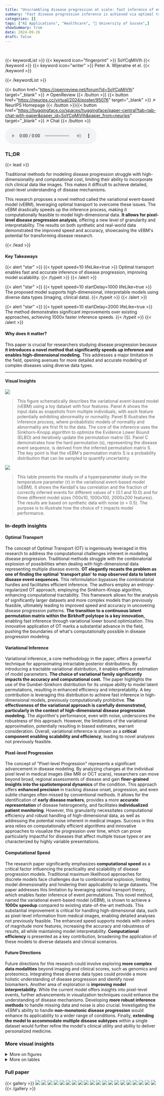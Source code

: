 ```yaml
---
title: "Unscrambling disease progression at scale: fast inference of event permutations with optimal transport"
summary: "Fast disease progression inference is achieved via optimal transport, enabling high-dimensional, interpretable models and offering broad clinical applications."
categories: []
tags: ["AI Applications", "Healthcare", "🏢 University of Sussex",]
showSummary: true
date: 2024-09-26
draft: false
---
```


<br>

{{< keywordList >}}
{{< keyword icon="fingerprint" >}} SoYCqMiVIh {{< /keyword >}}
{{< keyword icon="writer" >}} Peter A. Wijeratne et el. {{< /keyword >}}
 
{{< /keywordList >}}

{{< button href="https://openreview.net/forum?id=SoYCqMiVIh" target="_blank" >}}
↗ OpenReview
{{< /button >}}
{{< button href="https://neurips.cc/virtual/2024/poster/95076" target="_blank" >}}
↗ NeurIPS Homepage
{{< /button >}}{{< button href="https://huggingface.co/spaces/huggingface/paper-central?tab=tab-chat-with-paper&paper_id=SoYCqMiVIh&paper_from=neurips" target="_blank" >}}
↗ Chat
{{< /button >}}



<audio controls>
    <source src="https://ai-paper-reviewer.com/SoYCqMiVIh/podcast.wav" type="audio/wav">
    Your browser does not support the audio element.
</audio>


### TL;DR


{{< lead >}}

Traditional methods for modeling disease progression struggle with high-dimensionality and computational cost, limiting their ability to incorporate rich clinical data like images. This makes it difficult to achieve detailed, pixel-level understanding of disease mechanisms.  



This research proposes a novel method called the variational event-based model (vEBM), leveraging optimal transport to overcome these issues. The vEBM drastically speeds up the inference process, making it computationally feasible to model high-dimensional data. **It allows for pixel-level disease progression analysis**, offering a new level of granularity and interpretability. The results on both synthetic and real-world data demonstrated the improved speed and accuracy, showcasing the vEBM's potential for transforming disease research.

{{< /lead >}}


#### Key Takeaways

{{< alert "star" >}}
{{< typeit speed=10 lifeLike=true >}} Optimal transport enables fast and accurate inference of disease progression, improving model scalability. {{< /typeit >}}
{{< /alert >}}

{{< alert "star" >}}
{{< typeit speed=10 startDelay=1000 lifeLike=true >}} The proposed model supports high-dimensional, interpretable models using diverse data types (imaging, clinical data). {{< /typeit >}}
{{< /alert >}}

{{< alert "star" >}}
{{< typeit speed=10 startDelay=2000 lifeLike=true >}} The method demonstrates significant improvements over existing approaches, achieving 1000x faster inference speeds. {{< /typeit >}}
{{< /alert >}}

#### Why does it matter?
This paper is crucial for researchers studying disease progression because **it introduces a novel method that significantly speeds up inference and enables high-dimensional modeling**.  This addresses a major limitation in the field, opening avenues for more detailed and accurate modeling of complex diseases using diverse data types.

------
#### Visual Insights



![](https://ai-paper-reviewer.com/SoYCqMiVIh/figures_2_1.jpg)

> This figure schematically describes the variational event-based model (vEBM) using a toy dataset with four features.  Panel A shows the input data as snapshots from multiple individuals, with each feature potentially exhibiting abnormality or normality.  Panel B illustrates the inference process, where probabilistic models of normality and abnormality are first fit to the data.  The core of the inference uses the Sinkhorn-Knopp algorithm to optimize the Evidence Lower Bound (ELBO) and iteratively update the permutation matrix (S). Panel C demonstrates how the hard permutation (s), representing the disease event sequence, is derived from the inferred permutation matrix S. The key point is that the vEBM's permutation matrix S is a probability distribution that can be sampled to quantify uncertainty.





![](https://ai-paper-reviewer.com/SoYCqMiVIh/tables_16_1.jpg)

> This table presents the results of a hyperparameter study on the temperature parameter (τ) in the variational event-based model (vEBM).  It shows the Kendall's tau correlation and the fraction of correctly inferred events for different values of τ (0.1 and 10.0) and for three different model sizes (100x10, 1000x100, 2000x200 features).  The results are based on synthetic data with noise (σ = 0.5). The purpose is to illustrate how the choice of τ impacts model performance.





### In-depth insights


#### Optimal Transport
The concept of Optimal Transport (OT) is ingeniously leveraged in this research to address the computational challenges inherent in modeling disease progression.  Traditional methods struggle with the combinatorial explosion of possibilities when dealing with high-dimensional data representing multiple disease events.  **OT elegantly recasts the problem as one of finding the optimal 'transport plan' to map observed data to latent disease event sequences.** This reformulation bypasses the combinatorial hurdles and facilitates efficient inference.  The authors employ an entropy-regularized OT approach, employing the Sinkhorn-Knopp algorithm, enhancing computational tractability.  This framework allows for the analysis of significantly larger datasets and more complex models than previously feasible, ultimately leading to improved speed and accuracy in uncovering disease progression patterns.  **The transition to a continuous latent permutation matrix within the Birkhoff polytope is a key innovation,** enabling fast inference through variational lower bound optimization. This innovative application of OT marks a substantial advance in the field, pushing the boundaries of what's computationally possible in disease progression modeling.

#### Variational Inference
Variational inference, a core methodology in the paper, offers a powerful technique for approximating intractable posterior distributions.  By introducing a tractable variational distribution, it enables efficient estimation of model parameters. **The choice of variational family significantly impacts the accuracy and computational cost.** The paper highlights the use of the Gumbel-Sinkhorn distribution for its unique ability to model latent permutations, resulting in enhanced efficiency and interpretability.  A key contribution is leveraging this distribution to achieve fast inference in high-dimensional models, previously computationally prohibitive. **The effectiveness of the variational approach is carefully demonstrated, particularly in the context of high-dimensional disease progression modeling.** The algorithm's performance, even with noise, underscores the robustness of this approach.  However, the limitations of the variational approximation, potentially resulting in biased estimates, warrant consideration. Overall, variational inference is shown as a **critical component enabling scalability and efficiency**, leading to novel analyses not previously feasible.

#### Pixel-level Progression
The concept of "Pixel-level Progression" represents a significant advancement in disease modeling.  By analyzing changes at the individual pixel level in medical images (like MRI or OCT scans), researchers can move beyond broad, regional assessments of disease and gain **finer-grained insights into the spatiotemporal dynamics** of the condition.  This approach offers **enhanced precision** in tracking disease onset, progression, and even subtle changes often missed by conventional methods. It allows for the identification of **early disease markers**, provides a more **accurate representation** of disease heterogeneity, and facilitates **individualized patient monitoring**.  However, this granularity necessitates computational efficiency and robust handling of high-dimensional data, as well as addressing the potential noise inherent in medical images.  Success in this area relies on computationally efficient algorithms and innovative approaches to visualize the progression over time, which can prove particularly impactful for diseases that affect multiple tissue types or are characterized by highly variable presentations.

#### Computational Speed
The research paper significantly emphasizes **computational speed** as a critical factor influencing the practicality and scalability of disease progression models. Traditional maximum likelihood approaches for discrete models face challenges due to combinatorial explosion, limiting model dimensionality and hindering their applicability to large datasets.  The paper addresses this limitation by leveraging optimal transport theory, which enables faster inference of event permutations.  This novel method, named the variational event-based model (vEBM), is shown to achieve a **1000x speedup** compared to existing state-of-the-art methods.  This substantial improvement is critical for handling high-dimensional data, such as pixel-level information from medical images, enabling detailed analyses not previously feasible. The enhanced speed supports models with orders of magnitude more features, increasing the accuracy and robustness of results, all while maintaining model interpretability.  **Computational efficiency** is presented as a key contribution, broadening the application of these models to diverse datasets and clinical scenarios.

#### Future Directions
Future directions for this research could involve exploring **more complex data modalities** beyond imaging and clinical scores, such as genomics and proteomics. Integrating these diverse data types could provide a more holistic understanding of disease progression and identify novel biomarkers.  Another area of exploration is **improving model interpretability**. While the current model offers insights into pixel-level events, further advancements in visualization techniques could enhance the understanding of disease mechanisms.  Developing **more robust inference methods** to handle missing data and noise is also crucial.  Investigating the vEBM's ability to handle **non-monotonic disease progression** would enhance its applicability to a wider range of conditions. Finally, **extending the model to accommodate multiple disease subtypes** within a single dataset would further refine the model's clinical utility and ability to deliver personalized medicine.


### More visual insights

<details>
<summary>More on figures
</summary>


![](https://ai-paper-reviewer.com/SoYCqMiVIh/figures_5_1.jpg)

> This figure compares the runtime performance of three different models (vEBM, EBM, and ALPACA) for disease progression inference across various numbers of features.  The x-axis represents the number of features in the dataset, while the y-axis shows the wall-clock time in seconds.  The vEBM consistently demonstrates significantly faster inference times compared to the other two models, showcasing its scalability to high-dimensional datasets.  The ALPACA model becomes computationally intractable for larger numbers of features (J=200), illustrating the vEBM's advantage in handling complex datasets.


![](https://ai-paper-reviewer.com/SoYCqMiVIh/figures_6_1.jpg)

> This figure demonstrates the accuracy and robustness of the variational event-based model (vEBM) against increasing noise levels in synthetic datasets.  The top row shows Kendall's tau, a measure of rank correlation, indicating the similarity between the inferred and true event sequences. The bottom row provides positional variance diagrams, visualizing the alignment of inferred and true event orders for different features, highlighting the model's performance across various noise levels.


![](https://ai-paper-reviewer.com/SoYCqMiVIh/figures_6_2.jpg)

> This figure shows the progression of Alzheimer's Disease at the pixel level, obtained by applying the variational event-based model (vEBM) to tensor-based morphometry (TBM) data.  Each image represents a snapshot of the brain at a specific point in the progression sequence. White pixels indicate brain regions where a disease event has occurred. The sequence of images illustrates the spread of the disease across the brain over time, starting in the ventricles and progressing to the cortex.


![](https://ai-paper-reviewer.com/SoYCqMiVIh/figures_7_1.jpg)

> This figure shows the trajectories of regional brain volumes over the course of Alzheimer's disease progression.  The x-axis represents the event number (from a total of 1344 events identified by the model) and the y-axis shows the fraction of pixel-level events that have occurred in each region.  The data comes from the ADNI study, and the regions were defined using FreeSurfer segmentation. The plot allows visualization of the temporal order in which different brain regions show signs of disease progression.


![](https://ai-paper-reviewer.com/SoYCqMiVIh/figures_8_1.jpg)

> This figure shows a 2D histogram representing the spatio-temporal distribution of pixel events (horizontal axis) and their distance from the brain's center (vertical axis), as determined by the vEBM model for Alzheimer's disease.  The vertical lines indicate the positions of cognitive events within the progression sequence.  The color intensity corresponds to the density of pixel events at each location in the space. The asymmetry around the central axis suggests potential variations in the disease progression pattern across the brain.


![](https://ai-paper-reviewer.com/SoYCqMiVIh/figures_8_2.jpg)

> This figure shows the pixel-level disease progression sequence in Alzheimer's disease (AD) obtained using the variational event-based model (vEBM).  It visualizes the progression of the disease spatially across the brain over time, showing which pixels have become abnormal (white) at each stage of the progression.  The images represent ten snapshots of the process, each showing the cumulative number of events that have occurred up to that point in time. The figure shows how the disease progresses, starting in certain regions and spreading throughout the brain.


![](https://ai-paper-reviewer.com/SoYCqMiVIh/figures_9_1.jpg)

> This figure shows the distribution of individual-level stages obtained by the variational event-based model (vEBM) in Alzheimer's disease (AD) and age-related macular degeneration (AMD). The left panel displays the stage distribution for AD, categorizing individuals into control (CN), mild cognitive impairment (MCI), and AD groups.  The right panel shows the stage distribution for AMD, with control (CN) and AMD groups.  The x-axis represents the stage (an integer value indicating the progression of the disease), and the y-axis represents the density of individuals at each stage. The distributions show how well the vEBM is able to stratify individuals according to their disease stage, highlighting its potential for use in clinical trials and other applications that require accurate staging.


![](https://ai-paper-reviewer.com/SoYCqMiVIh/figures_15_1.jpg)

> This figure shows the graphical model for the variational event-based model. The model has latent variables (circles) and observed variables (squares).  The latent variables include the event permutation matrix (S), the initial probability vector (π), and the disease state for each individual (ki). The observed variables are the biomarker data (Yi,j). The arrows indicate the dependencies between variables. This model uses a hierarchical Bayesian approach, where the observed data depend on the latent states and the model parameters.


![](https://ai-paper-reviewer.com/SoYCqMiVIh/figures_16_1.jpg)

> This figure shows positional variance diagrams for three different noise levels (low, medium, and high). Each diagram displays the sequence of events inferred by the vEBM, compared to the true event sequence, with the earliest event at the top.  The vertical axis represents the sequence of events, while the horizontal axis represents the feature index. The red squares show the true order of events. The degree of variation from the true order (uncertainty) is shown visually. Datasets used for this example have 100 individuals and 10 features.


![](https://ai-paper-reviewer.com/SoYCqMiVIh/figures_17_1.jpg)

> This figure demonstrates the accuracy and robustness of the variational event-based model (vEBM) against varying levels of noise in synthetic datasets.  The top row shows the Kendall's tau correlation between the true and inferred event sequences at different model sizes (number of features) and noise levels (σ = 0.1, 0.5, 1).  The bottom row provides example positional variance diagrams that visualize the inferred event order against the true order, showcasing the VEMB's ability to maintain accuracy even with significant noise.


![](https://ai-paper-reviewer.com/SoYCqMiVIh/figures_17_2.jpg)

> This figure demonstrates the performance of the variational event-based model (vEBM) in handling different levels of noise. The top row shows that the VEMB consistently outperforms or matches other methods in terms of Kendall's tau, which measures the correlation between the true and inferred event sequences. The bottom row shows positional variance diagrams, which visually represent the consistency of the VEMB's performance across various levels of noise.


![](https://ai-paper-reviewer.com/SoYCqMiVIh/figures_18_1.jpg)

> This figure demonstrates the performance of the variational event-based model (vEBM) in handling varying levels of noise in synthetic data.  The top row shows that the vEBM maintains high accuracy even with increasing noise levels, indicated by Kendall's tau values, in datasets with 2000 individuals and 200 features. The bottom row shows example positional variance diagrams, illustrating the relationship between the inferred and true event sequences.


![](https://ai-paper-reviewer.com/SoYCqMiVIh/figures_18_2.jpg)

> This figure demonstrates the accuracy and robustness of the variational event-based model (vEBM) against increasing noise levels in synthetic data. The top row shows Kendall's tau, a measure of rank correlation between the inferred and true event sequences, plotted against the number of features for different noise levels (σ = 0.1, 0.5, 1).  The bottom row provides example positional variance diagrams illustrating the inferred event sequence compared to the true sequence for each noise level.  The diagrams visually represent the model's ability to accurately infer the event order despite noise.


</details>




<details>
<summary>More on tables
</summary>


![](https://ai-paper-reviewer.com/SoYCqMiVIh/tables_17_1.jpg)
> This table presents the results of a hyperparameter study focusing on the temperature parameter (τ) in the vEBM model.  It shows the Kendall's tau correlation and the fraction of correctly inferred sequences for different model sizes (100x10, 1000x100, and 2000x200 features) and two values of τ (0.1 and 10.0). The results demonstrate how the performance of the model varies with different temperature parameters and model complexities.

![](https://ai-paper-reviewer.com/SoYCqMiVIh/tables_17_2.jpg)
> This table presents the results of a hyperparameter study focusing on the temperature parameter (τ) within the variational event-based model (vEBM).  It shows the Kendall's tau correlation and fraction of correctly inferred sequences for different dataset sizes (I x J) and two values of τ (0.1 and 10.0).  The results illustrate the model's sensitivity to the choice of τ and dataset size, with varying performance observed across different conditions.

![](https://ai-paper-reviewer.com/SoYCqMiVIh/tables_18_1.jpg)
> This table presents the result of a hyperparameter study focusing on the number of Sinkhorn-Knopp iterations (ns) in the vEBM model.  It shows the Kendall's tau correlation and fraction of correctly inferred sequences for different model sizes (I x J) and two values of ns: 1 and 100.  The results demonstrate the impact of this hyperparameter on the accuracy of the model's inference.

</details>




### Full paper

{{< gallery >}}
<img src="https://ai-paper-reviewer.com/SoYCqMiVIh/1.png" class="grid-w50 md:grid-w33 xl:grid-w25" />
<img src="https://ai-paper-reviewer.com/SoYCqMiVIh/2.png" class="grid-w50 md:grid-w33 xl:grid-w25" />
<img src="https://ai-paper-reviewer.com/SoYCqMiVIh/3.png" class="grid-w50 md:grid-w33 xl:grid-w25" />
<img src="https://ai-paper-reviewer.com/SoYCqMiVIh/4.png" class="grid-w50 md:grid-w33 xl:grid-w25" />
<img src="https://ai-paper-reviewer.com/SoYCqMiVIh/5.png" class="grid-w50 md:grid-w33 xl:grid-w25" />
<img src="https://ai-paper-reviewer.com/SoYCqMiVIh/6.png" class="grid-w50 md:grid-w33 xl:grid-w25" />
<img src="https://ai-paper-reviewer.com/SoYCqMiVIh/7.png" class="grid-w50 md:grid-w33 xl:grid-w25" />
<img src="https://ai-paper-reviewer.com/SoYCqMiVIh/8.png" class="grid-w50 md:grid-w33 xl:grid-w25" />
<img src="https://ai-paper-reviewer.com/SoYCqMiVIh/9.png" class="grid-w50 md:grid-w33 xl:grid-w25" />
<img src="https://ai-paper-reviewer.com/SoYCqMiVIh/10.png" class="grid-w50 md:grid-w33 xl:grid-w25" />
<img src="https://ai-paper-reviewer.com/SoYCqMiVIh/11.png" class="grid-w50 md:grid-w33 xl:grid-w25" />
<img src="https://ai-paper-reviewer.com/SoYCqMiVIh/12.png" class="grid-w50 md:grid-w33 xl:grid-w25" />
<img src="https://ai-paper-reviewer.com/SoYCqMiVIh/13.png" class="grid-w50 md:grid-w33 xl:grid-w25" />
<img src="https://ai-paper-reviewer.com/SoYCqMiVIh/14.png" class="grid-w50 md:grid-w33 xl:grid-w25" />
<img src="https://ai-paper-reviewer.com/SoYCqMiVIh/15.png" class="grid-w50 md:grid-w33 xl:grid-w25" />
<img src="https://ai-paper-reviewer.com/SoYCqMiVIh/16.png" class="grid-w50 md:grid-w33 xl:grid-w25" />
<img src="https://ai-paper-reviewer.com/SoYCqMiVIh/17.png" class="grid-w50 md:grid-w33 xl:grid-w25" />
<img src="https://ai-paper-reviewer.com/SoYCqMiVIh/18.png" class="grid-w50 md:grid-w33 xl:grid-w25" />
<img src="https://ai-paper-reviewer.com/SoYCqMiVIh/19.png" class="grid-w50 md:grid-w33 xl:grid-w25" />
<img src="https://ai-paper-reviewer.com/SoYCqMiVIh/20.png" class="grid-w50 md:grid-w33 xl:grid-w25" />
{{< /gallery >}}
